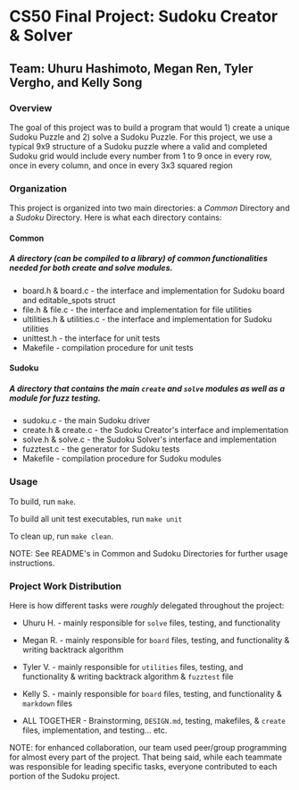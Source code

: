 # CS50 Final Project: Sudoku Creator & Solver

## Team: Uhuru Hashimoto, Megan Ren, Tyler Vergho, and Kelly Song


### Overview
The goal of this project was to build a program that would 1) create a unique Sudoku Puzzle and 2) solve a Sudoku Puzzle. For this project, we use a typical 9x9 structure of a Sudoku puzzle where a valid and completed Sudoku grid would include every number from 1 to 9 once in every row, once in every column, and once in every 3x3 squared region


### Organization
This project is organized into two main directories: a *Common* Directory and a *Sudoku* Directory. Here is what each directory contains:

#### Common
##### A directory (can be compiled to a library) of common functionalities needed for both create and solve modules.
* board.h & board.c - the interface and implementation for Sudoku board and editable_spots struct
* file.h & file.c - the interface and implementation for file utilities
* ultilities.h & utilities.c - the interface and implementation for Sudoku utilities
* unittest.h - the interface for unit tests
* Makefile - compilation procedure for unit tests

#### Sudoku
##### A directory that contains the main `create` and `solve` modules as well as a module for fuzz testing.
* sudoku.c - the main Sudoku driver
* create.h & create.c - the Sudoku Creator's interface and implementation
* solve.h & solve.c - the Sudoku Solver's interface and implementation
* fuzztest.c - the generator for Sudoku tests
* Makefile - compilation procedure for Sudoku modules


### Usage
To build, run `make`.

To build all unit test executables, run `make unit`

To clean up, run `make clean`.


NOTE: See README's in Common and Sudoku Directories for further usage instructions.


### Project Work Distribution
Here is how different tasks were *roughly* delegated throughout the project:

* Uhuru H. - mainly responsible for `solve` files, testing, and functionality
* Megan R. - mainly responsible for `board` files, testing, and functionality & writing backtrack algorithm
* Tyler V. - mainly responsible for `utilities` files, testing, and functionality & writing backtrack algorithm & `fuzztest` file
* Kelly S. - mainly responsible for `board` files, testing, and functionality & `markdown` files

* ALL TOGETHER - Brainstorming, `DESIGN.md`, testing, makefiles, & `create` files, implementation, and testing... etc.

NOTE: for enhanced collaboration, our team used peer/group programming for almost every part of the project. That being said, while each teammate was responsible for leading specific tasks, everyone contributed to each portion of the Sudoku project.